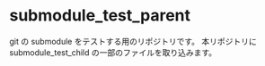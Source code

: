 # submodule_test_parent

git の submodule をテストする用のリポジトリです。
本リポジトリに submodule_test_child の一部のファイルを取り込みます。
